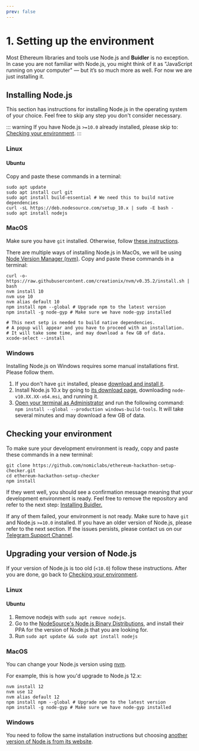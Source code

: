 ```yaml
---
prev: false
---
```


# 1. Setting up the environment

Most Ethereum libraries and tools use Node.js and **Buidler** is no exception. In case you are not familiar with Node.js, you might think of it as "JavaScript running on your computer" — but it’s so much more as well. For now we are just installing it.

## Installing Node.js

This section has instructions for installing Node.js in the operating system of your choice. Feel free to skip any step you don't consider necessary.

::: warning
If you have Node.js `>=10.0` already installed, please skip to: [Checking your environment](#checking-your-environment).
:::

### Linux

#### Ubuntu

Copy and paste these commands in a terminal:

```
sudo apt update
sudo apt install curl git
sudo apt install build-essential # We need this to build native dependencies
curl -sL https://deb.nodesource.com/setup_10.x | sudo -E bash -
sudo apt install nodejs
```

### MacOS

Make sure you have `git` installed. Otherwise, follow [these instructions](https://www.atlassian.com/git/tutorials/install-git).

There are multiple ways of installing Node.js in MacOs, we will be using [Node Version Manager (nvm)](http://github.com/creationix/nvm). Copy and paste these commands in a terminal:

```
curl -o- https://raw.githubusercontent.com/creationix/nvm/v0.35.2/install.sh | bash
nvm install 10
nvm use 10
nvm alias default 10
npm install npm --global # Upgrade npm to the latest version
npm install -g node-gyp # Make sure we have node-gyp installed

# This next setp is needed to build native dependencies.
# A popup will appear and you have to proceed with an installation.
# It will take some time, and may download a few GB of data.
xcode-select --install
```

### Windows

Installing Node.js on Windows requires some manual installations first. Please follow them.

1. If you don't have `git` installed, please [download and install it](https://git-scm.com/download/win).
2. Install Node.js 10.x by going to [its download page](https://nodejs.org/dist/latest-v10.x), downloading `node-v10.XX.XX-x64.msi`, and running it.
3. [Open your terminal as Administrator](https://www.howtogeek.com/194041/how-to-open-the-command-prompt-as-administrator-in-windows-8.1/) and run the following command: `npm install --global --production windows-build-tools`. It will take several minutes and may download a few GB of data.


## Checking your environment

To make sure your development environment is ready, copy and paste these commands in a new terminal:

```
git clone https://github.com/nomiclabs/ethereum-hackathon-setup-checker.git
cd ethereum-hackathon-setup-checker
npm install
```

If they went well, you should see a confirmation message meaning that your development environment is ready. Feel free to remove the repository and refer to the next step: [Installing Buidler.](../2-install/)

If any of them failed, your environment is not ready. Make sure to have `git` and Node.js `>=10.0` installed. If you have an older version of Node.js, please refer to the next section. If the issues persists, please contact us on our [Telegram Support Channel](https://t.me/BuidlerSupport).

## Upgrading your version of Node.js

If your version of Node.js is too old (`<10.0`) follow these instructions. After you are done, go back to [Checking your environment](#checking-your-environment).

### Linux

#### Ubuntu

1. Remove nodejs with `sudo apt remove nodejs`.
2. Go to the [NodeSource's Node.js Binary Distributions](https://github.com/nodesource/distributions#debinstall), and install their PPA for the version of Node.js that you are looking for.
3. Run `sudo apt update && sudo apt install nodejs`

### MacOS

You can change your Node.js version using [nvm](http://github.com/creationix/nvm).

For example, this is how you'd upgrade to Node.js 12.x:

```
nvm install 12
nvm use 12
nvm alias default 12
npm install npm --global # Upgrade npm to the latest version
npm install -g node-gyp # Make sure we have node-gyp installed
```

### Windows

You need to follow the same installation instructions but choosing [another version of Node.js from its website](https://nodejs.org/en/download/releases/).
